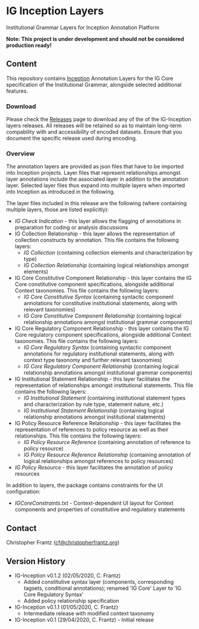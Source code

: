 # IG Inception Layers

Institutional Grammar Layers for Inception Annotation Platform

**Note: This project is under development and should not be considered production ready!**

## Content

This repository contains [Inception](https://inception-project.github.io/) Annotation Layers for the IG Core specification of the Institutional Grammar, alongside selected additional features. 

### Download 

Please check the [Releases](../../releases) page to download any of the of the IG-Inception layers releases. All releases will be retained so as to maintain long-term compability with and accessibility of encoded datasets. Ensure that you document the specific release used during encoding.

### Overview

The annotation layers are provided as json files that have to be imported into Inception projects. Layer files that represent relationships amongst layer annotations include the associated layer in addition to the annotation layer. Selected layer files thus expand into multiple layers when imported into Inception as introduced in the following.

The layer files included in this release are the following (where containing multiple layers, those are listed explicitly):
 * *IG Check Indication* - this layer allows the flagging of annotations in preparation for coding or analysis discussions
 * IG Collection Relationship - this layer allows the representation of collection constructs by annotation. This file contains the following layers:
   * *IG Collection* (containing collection elements and characterization by type)
   * *IG Collection Relationship* (containing logical relationships amongst elements)
 * IG Core Constitutive Component Relationship - this layer contains the IG Core constitutive component specifications, alongside additional Context taxonomies. This file contains the following layers:
   * *IG Core Constitutive Syntax* (containing syntactic component annotations for constitutive institutional statements, along with relevant taxonomies)
   * *IG Core Constitutive Component Relationship* (containing logical relationship annotations amongst institutional grammar components)
 * IG Core Regulatory Component Relationship - this layer contains the IG Core regulatory component specifications, alongside additional Context taxonomies. This file contains the following layers:
   * *IG Core Regulatory Syntax* (containing syntactic component annotations for regulatory institutional statements, along with context type taxonomy and further relevant taxonomies)
   * *IG Core Regulatory Component Relationship* (containing logical relationship annotations amongst institutional grammar components)
 * IG Institutional Statement Relationship - this layer facilitates the representation of relationships amongst institutional statements. This file contains the following layers:
   * *IG Institutional Statement* (containing institutional statement types and characterization by rule type, statement nature, etc.)
   * *IG Institutional Statement Relationship* (containing logical relationship annotations amongst institutional statements)
 * IG Policy Resource Reference Relationship - this layer facilitates the representation of references to policy resource as well as their relationships. This file contains the following layers:
   * *IG Policy Resource Reference* (containing annotation of reference to policy resource)
   * *IG Policy Resource Reference Relationship* (containing annotation of logical relationships amongst references to policy resources)
 * *IG Policy Resource* - this layer facilitates the annotation of policy resources

In addition to layers, the package contains constraints for the UI configuration:
 * *IGCoreConstraints.txt* - Context-dependent UI layout for Context components and properties of constitutive and regulatory statements

## Contact

Christopher Frantz (cf@christopherfrantz.org)

## Version History
 
 * IG-Inception v0.1.2 (02/05/2020, C. Frantz)
   * Added constitutive syntax layer (components, corresponding tagsets, conditional annotations); renamed 'IG Core' Layer to 'IG Core Regulatory Syntax'
   * Added policy relationship specification
 * IG-Inception v0.1.1 (01/05/2020, C. Frantz)
   * Intermediate release with modified context taxonomy
 * IG-Inception v0.1 (29/04/2020, C. Frantz) - Initial release
